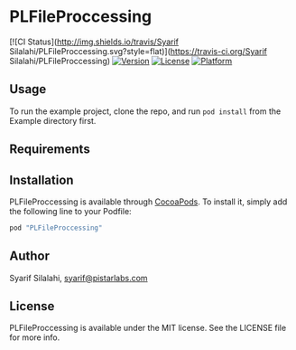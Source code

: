 # PLFileProccessing

[![CI Status](http://img.shields.io/travis/Syarif Silalahi/PLFileProccessing.svg?style=flat)](https://travis-ci.org/Syarif Silalahi/PLFileProccessing)
[![Version](https://img.shields.io/cocoapods/v/PLFileProccessing.svg?style=flat)](http://cocoapods.org/pods/PLFileProccessing)
[![License](https://img.shields.io/cocoapods/l/PLFileProccessing.svg?style=flat)](http://cocoapods.org/pods/PLFileProccessing)
[![Platform](https://img.shields.io/cocoapods/p/PLFileProccessing.svg?style=flat)](http://cocoapods.org/pods/PLFileProccessing)

## Usage

To run the example project, clone the repo, and run `pod install` from the Example directory first.

## Requirements

## Installation

PLFileProccessing is available through [CocoaPods](http://cocoapods.org). To install
it, simply add the following line to your Podfile:

```ruby
pod "PLFileProccessing"
```

## Author

Syarif Silalahi, syarif@pistarlabs.com

## License

PLFileProccessing is available under the MIT license. See the LICENSE file for more info.
